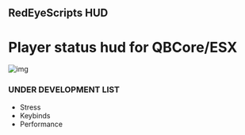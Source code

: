 ## RedEyeScripts HUD
# Player status hud for QBCore/ESX


![img](https://i.imgur.com/FESSGZ6.png)





### UNDER DEVELOPMENT LIST

* Stress
* Keybinds
* Performance
